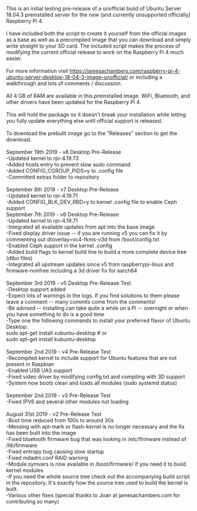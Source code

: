 This is an initial testing pre-release of a unofficial build of Ubuntu Server 18.04.3 preinstalled server for the new (and currently unsupported officially) Raspberry Pi 4.<br>
<br>
I have included both the script to create it yourself from the official images as a base as well as a precompiled image that you can download and simply write straight to your SD card.  The included script makes the process of modifying the current official release to work on the Raspberry Pi 4 much easier.<br>
<br>
For more information visit https://jamesachambers.com/raspberry-pi-4-ubuntu-server-desktop-18-04-3-image-unofficial/ or including a walkthrough and lots of comments / discussion.<br>
<br>
All 4 GB of RAM are available in this preinstalled image.  WiFi, Bluetooth, and other drivers have been updated for the Raspberry Pi 4.<br>
<br>
This will hold the package so it doesn't break your installation while letting you fully update everything else until official support is released.<br>
<br>
To download the prebuilt image go to the "Releases" section to get the download.<br>
<br>
September 19th 2019 - v8 Desktop Pre-Release<br>
-Updated kernel to rpi-4.19.73<br>
-Added hosts entry to prevent slow sudo command<br>
-Added CONFIG_CGROUP_PIDS=y to .config file<br>
-Committed extras folder to repository<br>
<br>
September 8th 2019 - v7 Desktop Pre-Release<br>
-Updated kernel to rpi-4.19.71<br>
-Added CONFIG_BLK_DEV_RBD=y to kernel .config file to enable Ceph support
<br>
September 7th 2019 - v6 Desktop Pre-Release<br>
-Updated kernel to rpi-4.19.71<br>
-Integrated all available updates from apt into the base image<br>
-Fixed display driver issue -- if you are running v5 you can fix it by commenting out dtoverlay=vc4-fkms-v3d from /boot/config.txt<br>
-Enabled Ceph support in the kernel .config<br>
-Added build flags to kernel build line to build a more complete device tree (dtbo files)<br>
-Integrated all upstream updates since v5 from raspberrypi-linux and firmware-nonfree including a 3d driver fix for aarch64<br>
<br>
September 3rd 2019 - v5 Desktop Pre-Release Test<br>
-Desktop support added<br>
-Expect lots of warnings in the logs.  If you find solutions to them please leave a comment -- many commits come from the comments!<br>
-Be advised -- installing can take quite a while on a Pi -- overnight or when you have something to do is a good time<br>
-Type one the following commands to install your preferred flavor of Ubuntu Desktop:<br>
sudo apt-get install xubuntu-desktop # or<br>
sudo apt-get install kubuntu-desktop<br>
<br>
September 2nd 2019 - v4 Pre-Release Test<br>
-Recompiled kernel to include support for Ubuntu features that are not present in Raspbian<br>
-Enabled USB UAS support<br>
-Fixed video driver by modifying config.txt and compiling with 3D support<br>
-System now boots clean and loads all modules (sudo systemd status)<br>
<br>
September 2nd 2019 - v3 Pre-Release Test<br>
-Fixed IPV6 and several other modules not loading<br>
<br>
August 31st 2019 - v2 Pre-Release Test<br>
-Boot time reduced from 100s to around 30s<br>
-Messing with apt-mark or flash-kernel is no longer necessary and the fix has been built into the image<br>
-Fixed bluetooth firmware bug that was looking in /etc/firmware instead of /lib/firmware<br>
-Fixed entropy bug causing slow startup<br>
-Fixed mdadm.conf RAID warning<br>
-Module.symvars is now available in /boot/firmware/ if you need it to build kernel modules<br>
-If you need the whole source tree check out the accompanying build script in the repository. It's exactly how the source tree used to build the kernel is built.<br>
-Various other fixes (special thanks to Joan at jamesachambers.com for contributing so many)<br>
